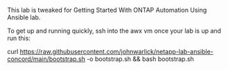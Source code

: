 This lab is tweaked for Getting Started With ONTAP Automation Using Ansible lab.

To get up and running quickly, ssh into the awx vm once your lab is up and run this:

curl https://raw.githubusercontent.com/johnwarlick/netapp-lab-ansible-concord/main/bootstrap.sh -o bootstrap.sh && bash bootstrap.sh

